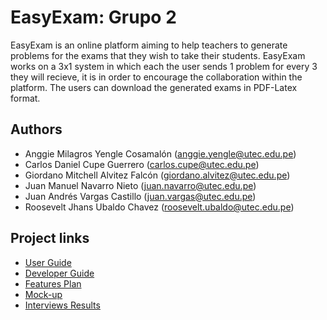 # EasyExam: Grupo 2

EasyExam is an online platform aiming to help teachers to generate problems for the exams that they wish to take their students. EasyExam works on a 3x1 system in which each the user sends 1 problem for every 3 they will recieve, it is in order to encourage the collaboration within the platform. The users can download the generated exams in PDF-Latex format.

## Authors
- Anggie Milagros Yengle Cosamalón (<anggie.yengle@utec.edu.pe>)
- Carlos Daniel Cupe Guerrero (<carlos.cupe@utec.edu.pe>)
- Giordano Mitchell Alvitez Falcón (<giordano.alvitez@utec.edu.pe>)
- Juan Manuel Navarro Nieto (<juan.navarro@utec.edu.pe>)
- Juan Andrés Vargas Castillo (<juan.vargas@utec.edu.pe>)
- Roosevelt Jhans Ubaldo Chavez (<roosevelt.ubaldo@utec.edu.pe>)

## Project links

- [User Guide](Documentation/User_Guide/UserGuide.md)
- [Developer Guide](Documentation/Developer_Guide/DeveloperGuide.md)
- [Features Plan](Documentation/Features_Plan/FeaturesPlan.pdf)
- [Mock-up](https://ninjamock.com/s/Q8QL8Dx)
- [Interviews Results](https://docs.google.com/spreadsheets/d/1M9t4QFzLDb6WAnaMETt-9kRsrldYYMR9U1dL4XnkqJU/edit?usp=sharing)
